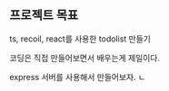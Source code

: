 ## 프로젝트 목표

ts, recoil, react를 사용한 todolist 만들기

코딩은 직접 만들어보면서 배우는게 제일이다.

express 서버를 사용해서 만들어보자.
ㄴ
